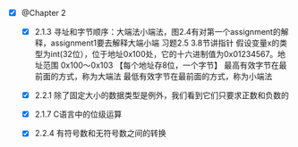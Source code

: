 - [x] @Chapter 2
  - [x] 2.1.3 寻址和字节顺序：大端法小端法，图2.4有对第一个assignment的解释，assignment1要去解释大端小端 习题2.5 
      3.8节讲指针
      假设变量x的类型为int(32位），位于地址0x100处，它的十六进制值为0x01234567。地址范围 0x100～0x103 【每个地址存8位，一个字节】
      最高有效字节在最前面的方式，称为大端法
      最低有效字节在最前面的方式，称为小端法
      
  - [x] 2.2.1
    除了固定大小的数据类型是例外，我们看到它们只要求正数和负数的
  
  
  - [x] 2.1.7 C语言中的位级运算

  - [x] 2.2.4 有符号数和无符号数之间的转换
